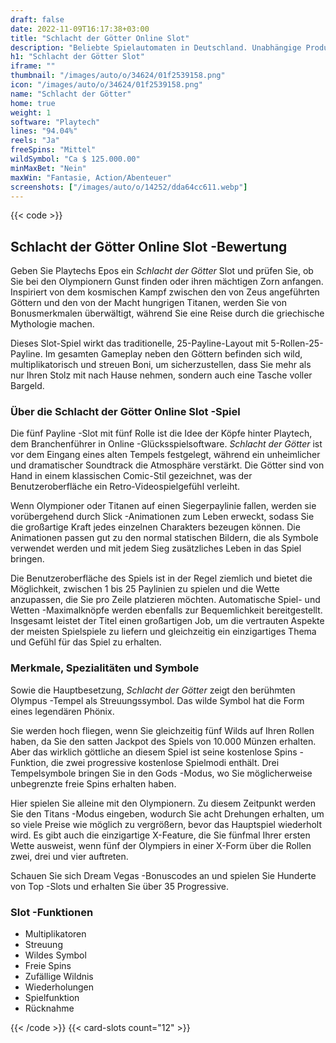 ```yaml
---
draft: false
date: 2022-11-09T16:17:38+03:00
title: "Schlacht der Götter Online Slot"
description: "Beliebte Spielautomaten in Deutschland. Unabhängige Produktbewertungen und exklusive Anmeldeangebote. Jetzt spielen!"
h1: "Schlacht der Götter Slot"
iframe: ""
thumbnail: "/images/auto/o/34624/01f2539158.png"
icon: "/images/auto/o/34624/01f2539158.png"
name: "Schlacht der Götter"
home: true
weight: 1
software: "Playtech"
lines: "94.04%"
reels: "Ja"
freeSpins: "Mittel"
wildSymbol: "Ca $ 125.000.00"
minMaxBet: "Nein"
maxWin: "Fantasie, Action/Abenteuer"
screenshots: ["/images/auto/o/14252/dda64cc611.webp"]
---
```


{{< code >}}<h2>Schlacht der Götter Online Slot -Bewertung</h2><p>Geben Sie Playtechs Epos ein <em>Schlacht der Götter</em> Slot und prüfen Sie, ob Sie bei den Olympionern Gunst finden oder ihren mächtigen Zorn anfangen. Inspiriert von dem kosmischen Kampf zwischen den von Zeus angeführten Göttern und den von der Macht hungrigen Titanen, werden Sie von Bonusmerkmalen überwältigt, während Sie eine Reise durch die griechische Mythologie machen.</p><p>Dieses Slot-Spiel wirkt das traditionelle, 25-Payline-Layout mit 5-Rollen-25-Payline. Im gesamten Gameplay neben den Göttern befinden sich wild, multiplikatorisch und streuen Boni, um sicherzustellen, dass Sie mehr als nur Ihren Stolz mit nach Hause nehmen, sondern auch eine Tasche voller Bargeld.</p><h3>Über die Schlacht der Götter Online Slot -Spiel</h3><p>Die fünf Payline -Slot mit fünf Rolle ist die Idee der Köpfe hinter Playtech, dem Branchenführer in Online -Glücksspielsoftware. <em>Schlacht der Götter</em> ist vor dem Eingang eines alten Tempels festgelegt, während ein unheimlicher und dramatischer Soundtrack die Atmosphäre verstärkt. Die Götter sind von Hand in einem klassischen Comic-Stil gezeichnet, was der Benutzeroberfläche ein Retro-Videospielgefühl verleiht.</p><p>Wenn Olympioner oder Titanen auf einen Siegerpaylinie fallen, werden sie vorübergehend durch Slick -Animationen zum Leben erweckt, sodass Sie die großartige Kraft jedes einzelnen Charakters bezeugen können. Die Animationen passen gut zu den normal statischen Bildern, die als Symbole verwendet werden und mit jedem Sieg zusätzliches Leben in das Spiel bringen.</p><p>Die Benutzeroberfläche des Spiels ist in der Regel ziemlich und bietet die Möglichkeit, zwischen 1 bis 25 Paylinien zu spielen und die Wette anzupassen, die Sie pro Zeile platzieren möchten. Automatische Spiel- und Wetten -Maximalknöpfe werden ebenfalls zur Bequemlichkeit bereitgestellt. Insgesamt leistet der Titel einen großartigen Job, um die vertrauten Aspekte der meisten Spielspiele zu liefern und gleichzeitig ein einzigartiges Thema und Gefühl für das Spiel zu erhalten.</p><h3>Merkmale, Spezialitäten und Symbole</h3><p>Sowie die Hauptbesetzung, <em>Schlacht der Götter</em> zeigt den berühmten Olympus -Tempel als Streuungssymbol. Das wilde Symbol hat die Form eines legendären Phönix.</p><p>Sie werden hoch fliegen, wenn Sie gleichzeitig fünf Wilds auf Ihren Rollen haben, da Sie den satten Jackpot des Spiels von 10.000 Münzen erhalten. Aber das wirklich göttliche an diesem Spiel ist seine kostenlose Spins -Funktion, die zwei progressive kostenlose Spielmodi enthält. Drei Tempelsymbole bringen Sie in den Gods -Modus, wo Sie möglicherweise unbegrenzte freie Spins erhalten haben.</p><p>Hier spielen Sie alleine mit den Olympionern. Zu diesem Zeitpunkt werden Sie den Titans -Modus eingeben, wodurch Sie acht Drehungen erhalten, um so viele Preise wie möglich zu vergrößern, bevor das Hauptspiel wiederholt wird. Es gibt auch die einzigartige X-Feature, die Sie fünfmal Ihrer ersten Wette ausweist, wenn fünf der Olympiers in einer X-Form über die Rollen zwei, drei und vier auftreten.</p><p>
Schauen Sie sich Dream Vegas -Bonuscodes an und spielen Sie Hunderte von Top -Slots und erhalten Sie über 35 Progressive.</p><h3>
Slot -Funktionen</h3><ul>
<li></span>
Multiplikatoren</li>
<li></span>
Streuung</li>
<li></span>
Wildes Symbol</li>
<li></span>
Freie Spins</li>
<li></span>
Zufällige Wildnis</li>
<li></span>
Wiederholungen</li>
<li></span>
Spielfunktion</li>
<li></span>
Rücknahme</li></ul>{{< /code >}}
 {{< card-slots count="12" >}}
